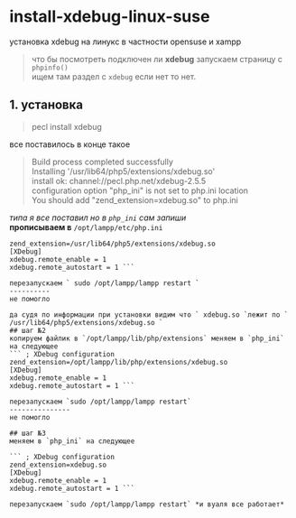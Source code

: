 # install-xdebug-linux-suse  
установка xdebug на линукс в частности opensuse и xampp   

> что бы посмотреть подключен ли **xdebug** запускаем страницу с `phpinfo()`  
ищем там раздел с `xdebug` если нет то нет.  


## 1. установка   
> pecl install xdebug 

все поставилось в конце такое    

> Build process completed successfully  
Installing '/usr/lib64/php5/extensions/xdebug.so'  
install ok: channel://pecl.php.net/xdebug-2.5.5  
configuration option "php_ini" is not set to php.ini location    
You should add "zend_extension=xdebug.so" to php.ini 

*типа я все поставил но в `php_ini` сам запиши*    
**прописываем в** `/opt/lampp/etc/php.ini`    

``` ; XDebug configuration  
zend_extension=/usr/lib64/php5/extensions/xdebug.so   
[XDebug]  
xdebug.remote_enable = 1  
xdebug.remote_autostart = 1 ```  

перезапускаем ` sudo /opt/lampp/lampp restart ` 
----------
не помогло   

да судя по информации при установки видим что ` xdebug.so `лежит по ` /usr/lib64/php5/extensions/xdebug.so `  
## шаг №2  
копируем файлик в `/opt/lampp/lib/php/extensions` меняем в `php_ini` на следующее  
``` ; XDebug configuration  
zend_extension=/opt/lampp/lib/php/extensions/xdebug.so  
[XDebug]  
xdebug.remote_enable = 1  
xdebug.remote_autostart = 1 ```  

перезапускаем `sudo /opt/lampp/lampp restart` 
---------------
не помогло    

## шаг №3   
меняем в `php_ini` на следующее  

``` ; XDebug configuration  
zend_extension=xdebug.so  
[XDebug]  
xdebug.remote_enable = 1  
xdebug.remote_autostart = 1 ```  

перезапускаем `sudo /opt/lampp/lampp restart` *и вуаля все работает*    
